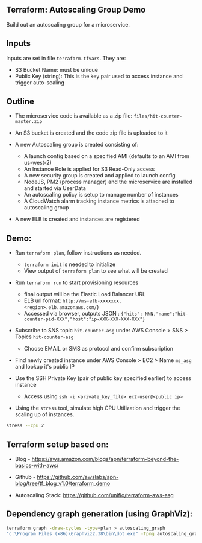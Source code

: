 Terraform: Autoscaling Group Demo 
-------------------------------------

Build out an autoscaling group for a  microservice. 

Inputs 
------
Inputs are set in file `terraform.tfvars`. They are:

* S3 Bucket Name: must be unique
* Public Key (string): This is the key pair used to access instance and trigger auto-scaling

Outline
--------

* The  microservice code is available as a zip file: `files/hit-counter-master.zip`
* An S3 bucket is created and the code zip file is uploaded to it
* A new Autoscaling group is created consisting of:

    - A launch config based on a specified AMI (defaults to an AMI from us-west-2)
    - An Instance Role is applied for S3 Read-Only access
    - A new security group is created and applied to launch config        
    - NodeJS, PM2 (process manager) and the microservice are installed and started via UserData
    - An autoscaling policy is setup to manage number of instances
    - A CloudWatch alarm tracking instance metrics is attached to autoscaling group
* A new ELB is created and instances are registered

Demo:
---

* Run `terraform plan`, follow instructions as needed.

    -  `terraform init` is needed to initialize 
    - View output of `terraform plan` to see what will be created
* Run `terraform run` to start provisioning resources
    
    - final output will be the Elastic Load Balancer URL
    - ELB url format: `http://ms-elb-xxxxxxx.<region>.elb.amazonaws.com/`)
    - Accessed via browser, outputs JSON :  `{"hits": NNN,"name":"hit-counter-pid-XXX","host":"ip-XXX-XXX-XXX-XXX"}`

* Subscribe to SNS topic `hit-counter-asg` under AWS Console > SNS > Topics `hit-counter-asg`

    - Choose EMAIL or SMS as protocol and confirm subscription
* Find newly created instance under AWS Console > EC2 > Name `ms_asg` and lookup it's public IP
* Use the SSH Private Key (pair of public key specified earlier) to access instance
    - Access using `ssh -i <private_key_file> ec2-user@<public ip>`
* Using the `stress` tool, simulate high CPU Utilization and trigger the scaling up of instances.
```bash
stress --cpu 2
```



Terraform setup based on:
-------------------------

- Blog - https://aws.amazon.com/blogs/apn/terraform-beyond-the-basics-with-aws/
- Github - https://github.com/awslabs/apn-blog/tree/tf_blog_v1.0/terraform_demo

- Autoscaling Stack: https://github.com/unifio/terraform-aws-asg

Dependency graph generation (using GraphViz):
----------------------------

```bash
terraform graph -draw-cycles -type=plan > autoscaling_graph
"c:\Program Files (x86)\Graphviz2.38\bin\dot.exe" -Tpng autoscaling_graph > graph.png
```
